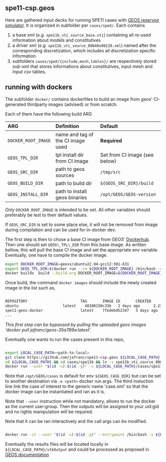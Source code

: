 ## spe11-csp.geos

Here are gathered input decks for running SPE11 cases with [GEOS reservoir simulator](https://github.com/GEOS-DEV/GEOS).
It is organized in subfolder per `cases/speX/`. 
Each contains 

1. a base xml (_e.g._ `spe11b_vti_source_base.vti`) containing all re-used information about models and constitutives
2. a driver xml (_e.g._ `spe11b_vti_source_00840x00120.xml`) named after the corresponding discretization, which includes all discretization specific information. 
3. subfolders `cases/speX/{include,mesh,tables}/` are respectively stored sub-xml that stores informations about constitutives, input mesh and input csv tables.

## running with dockers

The subfolder `docker/` contains dockerfiles to build an image from geos' CI-generated thirdparty images (advised) or from scratch. 

Each of them have the following build ARG

| ARG                  | Definition                        | Default                           |
|:---------------------|:----------------------------------|:----------------------------------|
| `DOCKER_ROOT_IMAGE`  | name and tag of the CI image used | **Required**                      |
| `GEOS_TPL_DIR`       | tpl install dir from CI image     | Set from CI image (see below)     |
| `GEOS_SRC_DIR`       | path to geos sources              | `/tmp/src`                        |
| `GEOS_BUILD_DIR`     | path to build dir                 | `${GEOS_SRC_DIR}/build`           |
| `GEOS_INSTALL_DIR`   | path to install geos binaries     | `/opt/GEOS/GEOS-version`          |

*Only* `DOCKER_ROOT_IMAGE` is intended to be set. All other variables should preferably be lest to their default values.

If `GEOS_SRC_DIR` is set to some place else, it will not be removed from image during compilation and can be used for in-docker dev.

The first step is then to chose a base CI image from GEOS' [Dockerhub](https://hub.docker.com/u/geosx). Then one should set `GEOS\_TPL\_DIR` from this base image. 
As written bellow, this will pull the base CI image and set the appropriate env variable. Eventually, one have to compile the docker image.

```bash
export DOCKER_ROOT_IMAGE=geosx/ubuntu22.04-gcc12:301-631
export GEOS_TPL_DIR=$(docker run --rm ${DOCKER_ROOT_IMAGE} /bin/bash -c 'echo ${GEOS_TPL_DIR}')
docker buildx  build --build-arg DOCKER_ROOT_IMAGE=${DOCKER_ROOT_IMAGE} --build-arg GEOS_TPL_DIR=${GEOS_TPL_DIR} -t spe11-geos-docker -f Dockerfile.u22-g12-omp41 .
```

Once build, the command `docker images` should include the newly created image in the list such as,

```bash

REPOSITORY                        TAG       IMAGE ID       CREATED         SIZE
ubuntu			          latest    48108150c33b   2 days ago      2.23GB
spe11-geos-docker                 latest    7fedebd52347   3 days ago      5.84GB
...

```

*This first step can be bypassed by pulling the uploaded geos images 'docker pull jafranc/geos-35a789a:latest'.*

Eventually one wants to run the cases present in this repo, 

```bash

export LOCAL_CASE_PATH=<path-to-local>
git clone https://github.com/jafranc/spe11-csp.geos ${LOCAL_CASE_PATH}
cd ${LOCAL_CASE_PATH} && cd cases/spe11b && ln -s spe11b_vti_source_00840x00120.xml case.xml
docker run --user "$(id -u):$(id -g)" -v ${LOCAL_CASE_PATH}/cases/spe11b:/opt/GEOS/cases --rm jafranc/geos-35a789a

```

Note that `/opt/GEOS/cases` is default for env `${GEOS_CASE_DIR}` but can be set to another destination via `-e <path>` docker run args.
The third instuction line link the case of interest to the generic name 'case.xml' so that the docker image can be instantiated and ran as it is.

Note that `--user` instruction while not mandatory, allows to run the docker as the current user:group. Then the outputs will be assigned to your uid:gid and no rights manipulation will be required.

Note that it can be ran interactively and the call args can be modified.

```bash

docker run -it --user "$(id -u):$(id -g)" --entrypoint /bin/bash -v ${LOCAL_CASE_PATH}/cases/spe11b:/opt/GEOS/cases --rm spe11-geos-docker

```

Eventually the results files will be located locally in `${LOCAL_CASE_PATH}/vtkOutput` and could be processed as proposed in [GEOS documentation](https://geosx-geosx.readthedocs-hosted.com/en/latest/)



